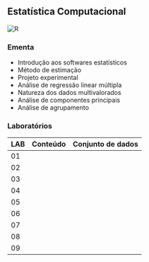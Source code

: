## Estatística Computacional
![R](https://img.shields.io/badge/r-37BA9B.svg?style=for-the-badge&logo=r&logoColor=white)

### Ementa
* Introdução aos softwares estatísticos
* Método de estimação
* Projeto experimental
* Análise de regressão linear múltipla
* Natureza dos dados multivalorados
* Análise de componentes principais
* Análise de agrupamento

### Laboratórios
| LAB | Conteúdo | Conjunto de dados |
|-----|----------|-------------------|
| 01 | | |
| 02 | | |
| 03 | | |
| 04 | | |
| 05 | | |
| 06 | | |
| 07 | | |
| 08 | | |
| 09 | | |
